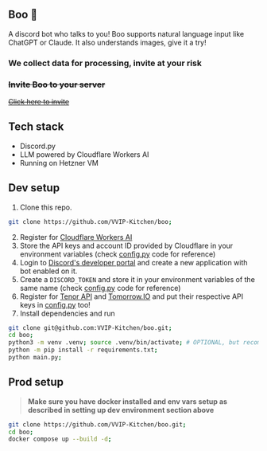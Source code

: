 ## **Boo** 👻
A discord bot who talks to you! Boo supports natural language input like ChatGPT or Claude. It also understands images, give it a try! 

### **We collect data for processing, invite at your risk**
### **~~Invite Boo to your server~~**
~~[Click here to invite](https://discord.com/oauth2/authorize?client_id=1272810273119535195&scope=bot&permissions=66560)~~

## **Tech stack**
- Discord.py
- LLM powered by Cloudflare Workers AI
- Running on Hetzner VM

## **Dev setup**
1. Clone this repo.
```sh
git clone https://github.com/VVIP-Kitchen/boo;
```
2. Register for [Cloudflare Workers AI](https://developers.cloudflare.com/workers-ai)
3. Store the API keys and account ID provided by Cloudflare in your environment variables (check [config.py](./utils/config.py) code for reference)
4. Login to [Discord's developer portal](https://discord.dev) and create a new application with bot enabled on it.
5. Create a `DISCORD_TOKEN` and store it in your environment variables of the same name (check [config.py](./utils/config.py) code for reference)
6. Register for [Tenor API](https://tenor.com/gifapi/documentation) and [Tomorrow.IO](https://www.tomorrow.io/) and put their respective API keys in [config.py](./utils/config.py) too!
7. Install dependencies and run

```sh
git clone git@github.com:VVIP-Kitchen/boo.git;
cd boo;
python3 -m venv .venv; source .venv/bin/activate; # OPTIONAL, but recommended
python -m pip install -r requirements.txt;
python main.py;
```

## **Prod setup**
> **Make sure you have docker installed and env vars setup as described in setting up dev environment section above**
```sh
git clone https://github.com/VVIP-Kitchen/boo.git;
cd boo;
docker compose up --build -d;
```
